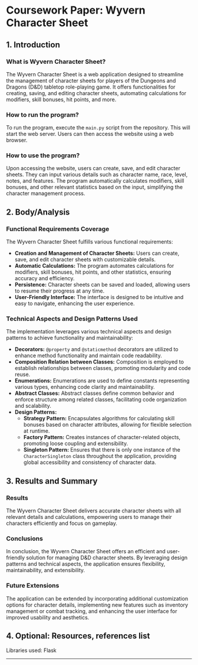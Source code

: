 # Coursework Paper: Wyvern Character Sheet

## 1. Introduction

### What is Wyvern Character Sheet?

The Wyvern Character Sheet is a web application designed to streamline the management of character sheets for players of the Dungeons and Dragons (D&D) tabletop role-playing game. It offers functionalities for creating, saving, and editing character sheets, automating calculations for modifiers, skill bonuses, hit points, and more.

### How to run the program?

To run the program, execute the `main.py` script from the repository. This will start the web server. Users can then access the website using a web browser.

### How to use the program?

Upon accessing the website, users can create, save, and edit character sheets. They can input various details such as character name, race, level, notes, and features. The program automatically calculates modifiers, skill bonuses, and other relevant statistics based on the input, simplifying the character management process.

## 2. Body/Analysis

### Functional Requirements Coverage

The Wyvern Character Sheet fulfills various functional requirements:

- **Creation and Management of Character Sheets:** Users can create, save, and edit character sheets with customizable details.
- **Automatic Calculations:** The program automates calculations for modifiers, skill bonuses, hit points, and other statistics, ensuring accuracy and efficiency.
- **Persistence:** Character sheets can be saved and loaded, allowing users to resume their progress at any time.
- **User-Friendly Interface:** The interface is designed to be intuitive and easy to navigate, enhancing the user experience.

### Technical Aspects and Design Patterns Used

The implementation leverages various technical aspects and design patterns to achieve functionality and maintainability:

- **Decorators:** `@property` and `@staticmethod` decorators are utilized to enhance method functionality and maintain code readability.
- **Composition Relation between Classes:** Composition is employed to establish relationships between classes, promoting modularity and code reuse.
- **Enumerations:** Enumerations are used to define constants representing various types, enhancing code clarity and maintainability.
- **Abstract Classes:** Abstract classes define common behavior and enforce structure among related classes, facilitating code organization and scalability.
- **Design Patterns:**
  - **Strategy Pattern:** Encapsulates algorithms for calculating skill bonuses based on character attributes, allowing for flexible selection at runtime.
  - **Factory Pattern:** Creates instances of character-related objects, promoting loose coupling and extensibility.
  - **Singleton Pattern:** Ensures that there is only one instance of the `CharacterSingleton` class throughout the application, providing global accessibility and consistency of character data.

## 3. Results and Summary

### Results

The Wyvern Character Sheet delivers accurate character sheets with all relevant details and calculations, empowering users to manage their characters efficiently and focus on gameplay.

### Conclusions

In conclusion, the Wyvern Character Sheet offers an efficient and user-friendly solution for managing D&D character sheets. By leveraging design patterns and technical aspects, the application ensures flexibility, maintainability, and extensibility.

### Future Extensions

The application can be extended by incorporating additional customization options for character details, implementing new features such as inventory management or combat tracking, and enhancing the user interface for improved usability and aesthetics.

## 4. Optional: Resources, references list

Libraries used: Flask

---
